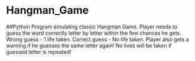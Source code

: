 # Hangman_Game

##Python Program emulating classic Hangman Game. 
Player needs to guess the word correctly letter by letter within the few chances he gets. Wrong guess - 1 life taken. Correct guess - No life taken.
Player also gets a warning if he guesses the same letter again! No lives will be taken if guessed letter is repeated!
